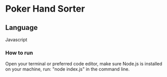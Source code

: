 # Poker Hand Sorter

## Language

Javascript

### How to run

Open your terminal or preferred code editor, make sure Node.js is installed on your machine, run: "node index.js" in the command line.
